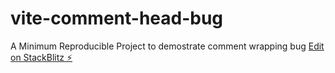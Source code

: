 # vite-comment-head-bug

A Minimum Reproducible Project to demostrate comment wrapping bug
[Edit on StackBlitz ⚡️](https://stackblitz.com/edit/vitejs-vite-aqgt1y)